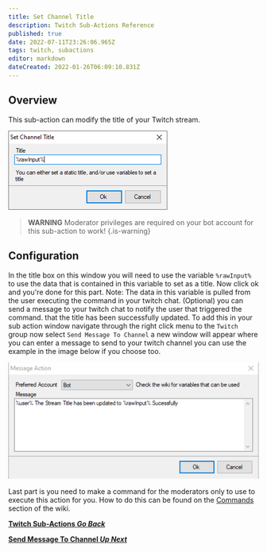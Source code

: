 ```yaml
---
title: Set Channel Title 
description: Twitch Sub-Actions Reference
published: true
date: 2022-07-11T23:26:06.965Z
tags: twitch, subactions
editor: markdown
dateCreated: 2022-01-26T06:09:10.831Z
---
```


## Overview

This sub-action can modify the title of your Twitch stream.

![settitle-1.png](/settitle-1.png)

> **WARNING**
> Moderator privileges are required on your bot account for this sub-action to work!
{.is-warning}

## Configuration

In the title box on this window you will need to use the variable `%rawInput%` to use the data that is contained in this variable to set as a title. Now click ok and you're done for this part. Note: The data in this variable is pulled from the user executing the command in your twitch chat.  (Optional) you can send a message to your twitch chat to notify the user that triggered the command. that the title has been successfully updated. To add this in your sub action window navigate through the right click menu to the `Twitch` group now select `Send Message To Channel` a new window will appear where you can enter a message to send to your twitch channel you can use the example in the image below if you choose too.

![message_out_put_.png](/message_out_put_.png)

Last part is you need to make a command for the moderators only to use to execute this action for you. How to do this can be found on the [Commands](/en/Commands) section of the wiki. 

<section class="btn-grid my-5">
    
  [<i class="mdi mdi-chevron-left"></i>**Twitch Sub-Actions *Go Back***](/en/Sub-Actions/Twitch)
  
  [<i class="mdi mdi-twitch text--twitch"></i>**Send Message To Channel *Up Next***](/en/Sub-Actions/Twitch/Send-Message-To-Channel)
  
</section>